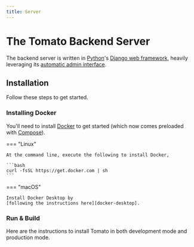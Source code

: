 ```yaml
---
title: Server
---
```


# The Tomato Backend Server

The backend server is written in [Python][python]'s [Django web framework][django],
heavily leveraging its [automatic admin interface][django-admin].

## Installation

Follow these steps to get started.

### Installing Docker

You'll need to install [Docker][docker] to get started (which now comes preloaded
with [Compose][compose]).

=== "Linux"

    At the command line, execute the following to install Docker,

    ```bash
    curl -fsSL https://get.docker.com | sh
    ```


=== "macOS"

    Install Docker Desktop by
    [following the instructions here][docker-desktop].


[compose]: https://docs.docker.com/compose/
[django-admin]: https://docs.djangoproject.com/en/4.1/ref/contrib/admin/
[django]: https://www.djangoproject.com/
[docker-desktop]: https://www.docker.com/products/docker-desktop
[docker]: https://www.docker.com/
[python]: https://www.python.org/

### Run & Build

Here are the instructions to install Tomato in both development mode and
production mode.
